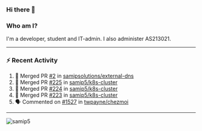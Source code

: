 ### Hi there 👋

### Who am I?
I'm a developer, student and IT-admin. I also administer AS213021.

---
### :zap: Recent Activity
<!--START_SECTION:activity-->
1. 🎉 Merged PR [#2](https://github.com/samipsolutions/external-dns/pull/2) in [samipsolutions/external-dns](https://github.com/samipsolutions/external-dns)
2. 🎉 Merged PR [#225](https://github.com/samip5/k8s-cluster/pull/225) in [samip5/k8s-cluster](https://github.com/samip5/k8s-cluster)
3. 🎉 Merged PR [#224](https://github.com/samip5/k8s-cluster/pull/224) in [samip5/k8s-cluster](https://github.com/samip5/k8s-cluster)
4. 🎉 Merged PR [#223](https://github.com/samip5/k8s-cluster/pull/223) in [samip5/k8s-cluster](https://github.com/samip5/k8s-cluster)
5. 🗣 Commented on [#1527](https://github.com/twpayne/chezmoi/issues/1527) in [twpayne/chezmoi](https://github.com/twpayne/chezmoi)
<!--END_SECTION:activity-->
---

<img align="center" src="https://github-readme-stats.vercel.app/api?username=samip5&show_icons=true" alt="samip5" />
